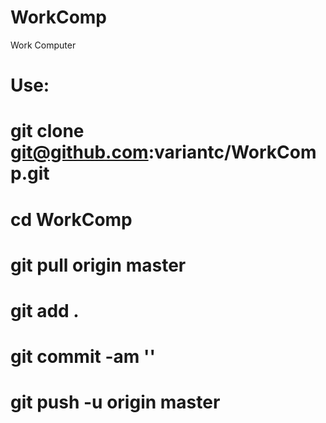 # WorkComp
Work Computer

# Use:
# git clone git@github.com:variantc/WorkComp.git
# cd WorkComp
# git pull origin master

# git add .
# git commit -am '<words>'
# git push -u origin master
